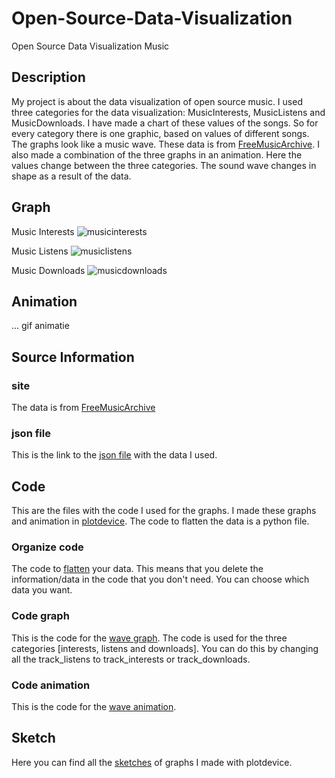 # Open-Source-Data-Visualization
Open Source Data Visualization Music

## Description
My project is about the data visualization of open source music. I used three categories for the data visualization: MusicInterests, MusicListens and MusicDownloads. I have made a chart of these values of the songs. So for every category there is one graphic, based on values of different songs. The graphs look like a music wave. These data is from [FreeMusicArchive](http://freemusicarchive.org). I also made a combination of the three graphs in an animation. Here the values change between the three categories. The sound wave changes in shape as a result of the data.

## Graph
Music Interests
![musicinterests](https://cloud.githubusercontent.com/assets/21360973/26760269/4cbe0c16-4914-11e7-9b9e-e74992553c7e.png)

Music Listens
![musiclistens](https://cloud.githubusercontent.com/assets/21360973/26760289/f0815a60-4914-11e7-9d12-4022aad67016.png)

Music Downloads
![musicdownloads](https://cloud.githubusercontent.com/assets/21360973/26760302/0f81e8f8-4915-11e7-834f-70db1c5a9140.png)

## Animation
... gif animatie

## Source Information
### site 
The data is from [FreeMusicArchive](http://freemusicarchive.org)

### json file 
This is the link to the [json file](code/DM_tracks_data2.json) with the data I used.

## Code
This are the files with the code I used for the graphs. I made these graphs and animation in [plotdevice](http://plotdevice.io). The code to flatten the data is a python file. 
### Organize code
The code to [flatten](code/DM_flatten_track.py) your data. This means that you delete the information/data in the code that you don't need. You can choose which data you want. 
### Code graph 
This is the code for the [wave graph](code/DM_2-5-17_graph_wave.pv). The code is used for the three categories [interests, listens and downloads]. You can do this by changing all the track_listens to track_interests or track_downloads. 
### Code animation 
This is the code for the [wave animation](code/DM_2-5-17_graph_wave_anim.pv). 

## Sketch 
Here you can find all the [sketches](sketch) of graphs I made with plotdevice. 
